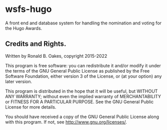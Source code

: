 # wsfs-hugo

A front end and database system for handling the nomination and 
voting for the Hugo Awards.  

## Credits and Rights.

Written by Ronald B. Oakes, copyright  2015-2022

This program is free software: you can redistribute it and/or modify it under
the terms of the GNU General Public License as published by the Free Software
Foundation, either version 3 of the License, or (at your option) any later
version.

This program is distributed in the hope that it will be useful, but WITHOUT ANY
WARRANTY; without even the implied warranty of  MERCHANTABILITY or FITNESS FOR
A PARTICULAR PURPOSE. See the GNU General Public License for more details.

You should have received a copy of the GNU General Public License along with
this program.  If not, see <http://www.gnu.org/licenses/>.

